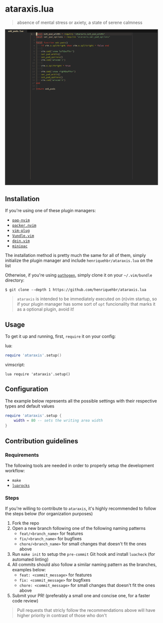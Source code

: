 # ataraxis.lua

> absence of mental stress or axiety, a state of serene calmness

![screenshot](./screenshot.png)

## Installation

If you're using one of these plugin managers:

- [`paq-nvim`](https://github.com/savq/paq-nvim)
- [`packer.nvim`](https://github.com/wbthomason/packer.nvim)
- [`vim-plug`](https://github.com/junegunn/vim-plug)
- [`Vundle.vim`](https://github.com/VundleVim/Vundle.vim)
- [`dein.vim`](https://github.com/Shougo/dein.vim)
- [`minipac`](https://github.com/k-takata/minpac)

The installation method is pretty much the same for all of them, simply initialize the plugin manager and include `henriquehbr/ataraxis.lua` on the list

Otherwise, if you're using [`pathogen`](https://github.com/tpope/vim-pathogen), simply clone it on your `~/.vim/bundle` directory:

```
$ git clone --depth 1 https://github.com/henriquehbr/ataraxis.lua
```

> `ataraxis` is intended to be immediately executed on (n)vim startup, so if your plugin manager has some sort of `opt` funcionality that marks it as a optional plugin, avoid it!

## Usage

To get it up and running, first, `require` it on your config:

lua:

```lua
require 'ataraxis'.setup()
```

vimscript:

```vimscript
lua require 'ataraxis'.setup()
```

## Configuration

The example below represents all the possible settings with their respective types and default values

```lua
require 'ataraxis'.setup {
    width = 80 -- sets the writing area width
}
```

## Contribution guidelines

### Requirements

The following tools are needed in order to properly setup the development workflow:

- `make`
- [`luarocks`](https://github.com/luarocks/luarocks)

### Steps

If you're willing to contribute to `ataraxis`, it's highly recommended to follow the steps below (for organization purposes)

1. Fork the repo
2. Open a new branch following one of the following naming patterns
    - `feat/<branch_name>` for features
    - `fix/<branch_name>` for bugfixes
    - `chore/<branch_name>` for small changes that doesn't fit the ones above
3. Run `make init` to setup the `pre-commit` Git hook and install `luacheck` (for automated linting)
4. All commits should also follow a similar naming pattern as the branches, examples below:
    - `feat: <commit_message>` for features
    - `fix: <commit_message>` for bugfixes
    - `chore: <commit_message>` for small changes that doesn't fit the ones above
5. Submit your PR! (preferably a small one and concise one, for a faster code review)

> Pull requests that stricly follow the recommendations above will have higher priority in contrast of those who don't

